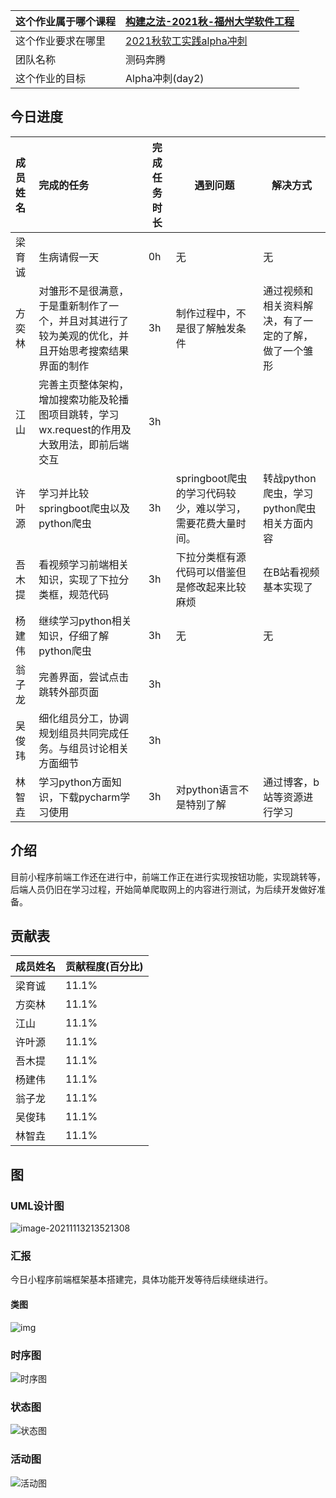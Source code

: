 | 这个作业属于哪个课程 | [构建之法-2021秋-福州大学软件工程](https://bbs.csdn.net/forums/fzuSoftwareEngineering2021) |
| -------------------- | ------------------------------------------------------------ |
| 这个作业要求在哪里   | [2021秋软工实践alpha冲刺](https://bbs.csdn.net/topics/603251837) |
| 团队名称             | 测码奔腾                                                     |
| 这个作业的目标       | Alpha冲刺(day2)                                              |

## 今日进度

| 成员姓名 | 完成的任务                                                   | 完成任务时长 | 遇到问题                                                   | 解决方式                                             |
| :------- | :----------------------------------------------------------- | ------------ | ---------------------------------------------------------- | ---------------------------------------------------- |
| 梁育诚   | 生病请假一天                                                 | 0h           | 无                                                         | 无                                                   |
| 方奕林   | 对雏形不是很满意，于是重新制作了一个，并且对其进行了较为美观的优化，并且开始思考搜索结果界面的制作 | 3h           | 制作过程中，不是很了解触发条件                             | 通过视频和相关资料解决，有了一定的了解，做了一个雏形 |
| 江山     | 完善主页整体架构，增加搜索功能及轮播图项目跳转，学习wx.request的作用及大致用法，即前后端交互 | 3h           |                                                            |                                                      |
| 许叶源   | 学习并比较springboot爬虫以及python爬虫                       | 3h           | springboot爬虫的学习代码较少，难以学习，需要花费大量时间。 | 转战python爬虫，学习python爬虫相关方面内容           |
| 吾木提   | 看视频学习前端相关知识，实现了下拉分类框，规范代码           | 3h           | 下拉分类框有源代码可以借鉴但是修改起来比较麻烦             | 在B站看视频基本实现了                                |
| 杨建伟   | 继续学习python相关知识，仔细了解python爬虫                   | 3h           | 无                                                         | 无                                                   |
| 翁子龙   | 完善界面，尝试点击跳转外部页面                               | 3h           |                                                            |                                                      |
| 吴俊玮   | 细化组员分工，协调规划组员共同完成任务。与组员讨论相关方面细节 | 3h           |                                                            |                                                      |
| 林智垚   | 学习python方面知识，下载pycharm学习使用                      | 3h           | 对python语言不是特别了解                                   | 通过博客，b站等资源进行学习                          |

## 介绍

目前小程序前端工作还在进行中，前端工作正在进行实现按钮功能，实现跳转等，后端人员仍旧在学习过程，开始简单爬取网上的内容进行测试，为后续开发做好准备。

## 贡献表

| 成员姓名 | 贡献程度(百分比) |
| :------- | :--------------- |
| 梁育诚   | 11.1%            |
| 方奕林   | 11.1%            |
| 江山     | 11.1%            |
| 许叶源   | 11.1%            |
| 吾木提   | 11.1%            |
| 杨建伟   | 11.1%            |
| 翁子龙   | 11.1%            |
| 吴俊玮   | 11.1%            |
| 林智垚   | 11.1%            |

## 图

### UML设计图



![image-20211113213521308](C:\Users\86150\AppData\Roaming\Typora\typora-user-images\image-20211113213521308.png)



### 汇报

今日小程序前端框架基本搭建完，具体功能开发等待后续继续进行。

#### 类图                 

![img](https://docimg7.docs.qq.com/image/ZVunaGNsGjyzVz9_NZ9evA.png?w=1280&h=819.1601866251945)        



### 时序图

![时序图](C:\Users\86150\Desktop\软工alpha冲刺\时序图.png)

### 状态图

![状态图](C:\Users\86150\Desktop\软工alpha冲刺\状态图.png)

### 活动图

![活动图](C:\Users\86150\Desktop\软工alpha冲刺\活动图.png)

